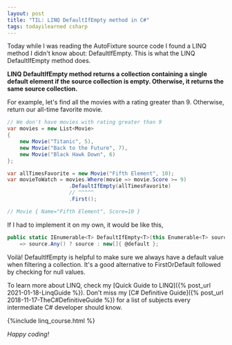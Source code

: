 ```yaml
---
layout: post
title: "TIL: LINQ DefaultIfEmpty method in C#"
tags: todayilearned csharp
---
```


Today while I was reading the AutoFixture source code I found a LINQ method I didn't know about: DefaultIfEmpty. This is what the LINQ DefaultIfEmpty method does.

**LINQ DefaultIfEmpty method returns a collection containing a single default element if the source collection is empty. Otherwise, it returns the same source collection.**

For example, let's find all the movies with a rating greater than 9. Otherwise, return our all-time favorite movie.

```csharp
// We don't have movies with rating greater than 9
var movies = new List<Movie>
{
    new Movie("Titanic", 5),
    new Movie("Back to the Future", 7),
    new Movie("Black Hawk Down", 6)
};

var allTimesFavorite = new Movie("Fifth Element", 10);
var movieToWatch = movies.Where(movie => movie.Score >= 9)
                    .DefaultIfEmpty(allTimesFavorite)
                    // ^^^^^
                    .First();

// Movie { Name="Fifth Element", Score=10 }
```

If I had to implement it on my own, it would be like this,

```csharp
public static IEnumerable<T> DefaultIfEmpty<T>(this Enumerable<T> source, T @default)
    => source.Any() ? source : new[]{ @default };
```

Voilà! DefaultIfEmpty is helpful to make sure we always have a default value when filtering a collection. It's a good alternative to FirstOrDefault followed by checking for null values.

To learn more about LINQ, check my [Quick Guide to LINQ]({% post_url 2021-01-18-LinqGuide %}). Don't miss my [C# Definitive Guide]({% post_url 2018-11-17-TheC#DefinitiveGuide %}) for a list of subjects every intermediate C# developer should know.

{%include linq_course.html %}

_Happy coding!_
